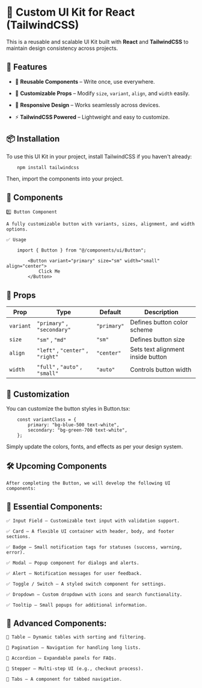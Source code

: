 # 🚀 Custom UI Kit for React (TailwindCSS)

This is a reusable and scalable UI Kit built with **React** and **TailwindCSS** to maintain design consistency across projects.

## 📌 Features

- 🔄 **Reusable Components** – Write once, use everywhere.

- 🎨 **Customizable Props** – Modify `size`, `variant`, `align`, and `width` easily.

- 📱 **Responsive Design** – Works seamlessly across devices.

- ⚡ **TailwindCSS Powered** – Lightweight and easy to customize.

## 📦 **Installation**

To use this UI Kit in your project, install TailwindCSS if you haven't already:

        npm install tailwindcss

Then, import the components into your project.

## 🚀 Components

    1️⃣ Button Component

    A fully customizable button with variants, sizes, alignment, and width options.

    ✅ Usage

        import { Button } from "@/components/ui/Button";

            <Button variant="primary" size="sm" width="small" align="center">
                Click Me
            </Button>

## 🎨 Props

| Prop      | Type                              | Default     | Description                       |
| --------- | --------------------------------- | ----------- | --------------------------------- |
| `variant` | `"primary"` , `"secondary"`       | `"primary"` | Defines button color scheme       |
| `size`    | `"sm"` , `"md"`                   | `"sm"`      | Defines button size               |
| `align`   | `"left"` , `"center"` , `"right"` | `"center"`  | Sets text alignment inside button |
| `width`   | `"full"` , `"auto"` , `"small"`   | `"auto"`    | Controls button width             |

## 🎨 Customization

You can customize the button styles in Button.tsx:

        const variantClass = {
            primary: "bg-blue-500 text-white",
            secondary: "bg-green-700 text-white",
        };

Simply update the colors, fonts, and effects as per your design system.

## 🛠 Upcoming Components

    After completing the Button, we will develop the following UI components:

## 🎨 Essential Components:

    ✅ Input Field – Customizable text input with validation support.

    ✅ Card – A flexible UI container with header, body, and footer sections.

    ✅ Badge – Small notification tags for statuses (success, warning, error).

    ✅ Modal – Popup component for dialogs and alerts.

    ✅ Alert – Notification messages for user feedback.

    ✅ Toggle / Switch – A styled switch component for settings.

    ✅ Dropdown – Custom dropdown with icons and search functionality.

    ✅ Tooltip – Small popups for additional information.

## 🚀 Advanced Components:

    🔄 Table – Dynamic tables with sorting and filtering.

    📩 Pagination – Navigation for handling long lists.

    📜 Accordion – Expandable panels for FAQs.

    🛒 Stepper – Multi-step UI (e.g., checkout process).

    🔀 Tabs – A component for tabbed navigation.
